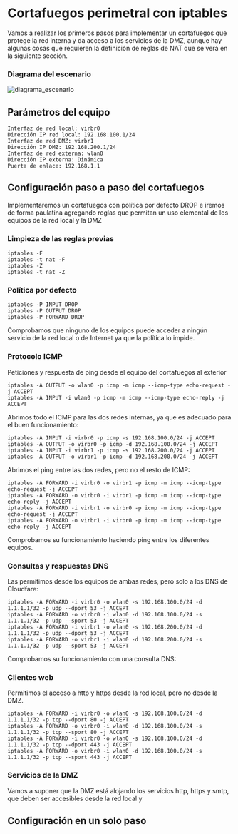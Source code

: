 # Cortafuegos perimetral con iptables

Vamos a realizar los primeros pasos para implementar un cortafuegos
que protege la red interna y da acceso a los servicios de la DMZ,
aunque hay algunas cosas que requieren la definición de reglas de NAT
que se verá en la siguiente sección.

### Diagrama del escenario

![diagrama_escenario]({{github.com/albertomolina/curso-iptables}}/b4/escenario_curso.png)

## Parámetros del equipo

```
Interfaz de red local: virbr0
Dirección IP red local: 192.168.100.1/24
Interfaz de red DMZ: virbr1
Dirección IP DMZ: 192.168.200.1/24
Interfaz de red externa: wlan0
Dirección IP externa: Dinámica
Puerta de enlace: 192.168.1.1
```

## Configuración paso a paso del cortafuegos

Implementaremos un cortafuegos con política por defecto DROP e iremos
de forma paulatina agregando reglas que permitan un uso elemental de
los equipos de la red local y la DMZ

### Limpieza de las reglas previas

```
iptables -F
iptables -t nat -F
iptables -Z
iptables -t nat -Z
```

### Política por defecto

```
iptables -P INPUT DROP
iptables -P OUTPUT DROP
iptables -P FORWARD DROP
```

Comprobamos que ninguno de los equipos puede acceder a ningún servicio
de la red local o de Internet ya que la política lo impide.

### Protocolo ICMP

Peticiones y respuesta de ping desde el equipo del cortafuegos al exterior

```
iptables -A OUTPUT -o wlan0 -p icmp -m icmp --icmp-type echo-request -j ACCEPT
iptables -A INPUT -i wlan0 -p icmp -m icmp --icmp-type echo-reply -j ACCEPT
```

Abrimos todo el ICMP para las dos redes internas, ya que es adecuado
para el buen funcionamiento:

```
iptables -A INPUT -i virbr0 -p icmp -s 192.168.100.0/24 -j ACCEPT
iptables -A OUTPUT -o virbr0 -p icmp -d 192.168.100.0/24 -j ACCEPT
iptables -A INPUT -i virbr1 -p icmp -s 192.168.200.0/24 -j ACCEPT
iptables -A OUTPUT -o virbr1 -p icmp -d 192.168.200.0/24 -j ACCEPT
```

Abrimos el ping entre las dos redes, pero no el resto de ICMP:

```
iptables -A FORWARD -i virbr0 -o virbr1 -p icmp -m icmp --icmp-type echo-request -j ACCEPT
iptables -A FORWARD -o virbr0 -i virbr1 -p icmp -m icmp --icmp-type echo-reply -j ACCEPT
iptables -A FORWARD -i virbr1 -o virbr0 -p icmp -m icmp --icmp-type echo-request -j ACCEPT
iptables -A FORWARD -o virbr1 -i virbr0 -p icmp -m icmp --icmp-type echo-reply -j ACCEPT
```

Comprobamos su funcionamiento haciendo ping entre los diferentes equipos.

### Consultas y respuestas DNS

Las permitimos desde los equipos de ambas redes, pero solo a los DNS
de Cloudfare:

```
iptables -A FORWARD -i virbr0 -o wlan0 -s 192.168.100.0/24 -d 1.1.1.1/32 -p udp --dport 53 -j ACCEPT
iptables -A FORWARD -o virbr0 -i wlan0 -d 192.168.100.0/24 -s 1.1.1.1/32 -p udp --sport 53 -j ACCEPT
iptables -A FORWARD -i virbr1 -o wlan0 -s 192.168.200.0/24 -d 1.1.1.1/32 -p udp --dport 53 -j ACCEPT
iptables -A FORWARD -o virbr1 -i wlan0 -d 192.168.200.0/24 -s 1.1.1.1/32 -p udp --sport 53 -j ACCEPT
```

Comprobamos su funcionamiento con una consulta DNS:

### Clientes web

Permitimos el acceso a http y https desde la red local, pero no desde
la DMZ.

```
iptables -A FORWARD -i virbr0 -o wlan0 -s 192.168.100.0/24 -d 1.1.1.1/32 -p tcp --dport 80 -j ACCEPT
iptables -A FORWARD -o virbr0 -i wlan0 -d 192.168.100.0/24 -s 1.1.1.1/32 -p tcp --sport 80 -j ACCEPT
iptables -A FORWARD -i virbr0 -o wlan0 -s 192.168.100.0/24 -d 1.1.1.1/32 -p tcp --dport 443 -j ACCEPT
iptables -A FORWARD -o virbr0 -i wlan0 -d 192.168.100.0/24 -s 1.1.1.1/32 -p tcp --sport 443 -j ACCEPT
```

### Servicios de la DMZ

Vamos a suponer que la DMZ está alojando los servicios http, https y
smtp, que deben ser accesibles desde la red local y 

## Configuración en un solo paso
```

